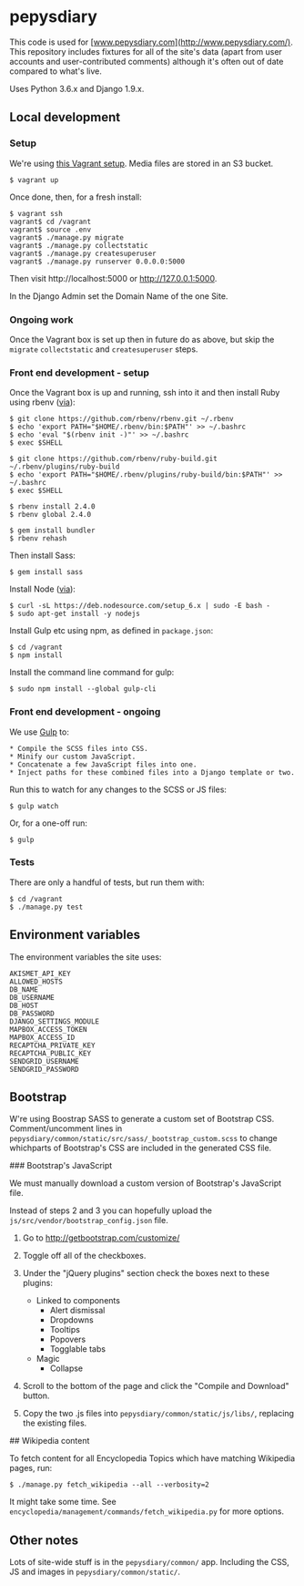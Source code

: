 pepysdiary
==========

This code is used for [www.pepysdiary.com](http://www.pepysdiary.com/). This repository includes fixtures for all of the site's data (apart from user accounts and user-contributed comments) although it's often out of date compared to what's live.

Uses Python 3.6.x and Django 1.9.x.


## Local development

### Setup

We're using [this Vagrant setup](https://github.com/philgyford/vagrant-heroku-cedar-16-python). Media files are stored in an S3 bucket.

	$ vagrant up

Once done, then, for a fresh install:

	$ vagrant ssh
	vagrant$ cd /vagrant
	vagrant$ source .env
	vagrant$ ./manage.py migrate
	vagrant$ ./manage.py collectstatic
	vagrant$ ./manage.py createsuperuser
	vagrant$ ./manage.py runserver 0.0.0.0:5000

Then visit http://localhost:5000 or http://127.0.0.1:5000.

In the Django Admin set the Domain Name of the one Site.

### Ongoing work

Once the Vagrant box is set up then in future do as above, but skip the `migrate` `collectstatic` and `createsuperuser` steps.


### Front end development - setup

Once the Vagrant box is up and running, ssh into it and then install Ruby using
rbenv ([via](https://gorails.com/setup/ubuntu/14.04)):

	$ git clone https://github.com/rbenv/rbenv.git ~/.rbenv
	$ echo 'export PATH="$HOME/.rbenv/bin:$PATH"' >> ~/.bashrc
	$ echo 'eval "$(rbenv init -)"' >> ~/.bashrc
	$ exec $SHELL

	$ git clone https://github.com/rbenv/ruby-build.git ~/.rbenv/plugins/ruby-build
	$ echo 'export PATH="$HOME/.rbenv/plugins/ruby-build/bin:$PATH"' >> ~/.bashrc
	$ exec $SHELL

	$ rbenv install 2.4.0
	$ rbenv global 2.4.0

	$ gem install bundler
	$ rbenv rehash

Then install Sass:

	$ gem install sass

Install Node ([via](https://nodejs.org/en/download/package-manager/)):

	$ curl -sL https://deb.nodesource.com/setup_6.x | sudo -E bash -
	$ sudo apt-get install -y nodejs

Install Gulp etc using npm, as defined in `package.json`:

	$ cd /vagrant
	$ npm install

Install the command line command for gulp:

	$ sudo npm install --global gulp-cli


### Front end development - ongoing

We use [Gulp](http://gulpjs.com/) to:

	* Compile the SCSS files into CSS.
	* Minify our custom JavaScript.
	* Concatenate a few JavaScript files into one.
	* Inject paths for these combined files into a Django template or two.

Run this to watch for any changes to the SCSS or JS files:

	$ gulp watch

Or, for a one-off run:

	$ gulp


### Tests

There are only a handful of tests, but run them with:

	$ cd /vagrant
	$ ./manage.py test


## Environment variables

The environment variables the site uses:

	AKISMET_API_KEY
	ALLOWED_HOSTS
	DB_NAME
	DB_USERNAME
	DB_HOST
	DB_PASSWORD
	DJANGO_SETTINGS_MODULE
	MAPBOX_ACCESS_TOKEN
	MAPBOX_ACCESS_ID
	RECAPTCHA_PRIVATE_KEY
	RECAPTCHA_PUBLIC_KEY
	SENDGRID_USERNAME
	SENDGRID_PASSWORD



## Bootstrap

W're using Boostrap SASS to generate a custom set of Bootstrap CSS. Comment/uncomment lines in `pepysdiary/common/static/src/sass/_bootstrap_custom.scss` to change whichparts of Bootstrap's CSS are included in the generated CSS file.

### Bootstrap's JavaScript

We must manually download a custom version of Bootstrap's JavaScript file.

Instead of steps 2 and 3 you can hopefully upload the `js/src/vendor/bootstrap_config.json` file.

1. Go to http://getbootstrap.com/customize/
2. Toggle off all of the checkboxes.
3. Under the "jQuery plugins" section check the boxes next to these plugins:

	* Linked to components
		* Alert dismissal
		* Dropdowns
		* Tooltips
		* Popovers
		* Togglable tabs
	* Magic
		* Collapse

4. Scroll to the bottom of the page and click the "Compile and Download" button.
5. Copy the two .js files into `pepysdiary/common/static/js/libs/`, replacing the existing files.


## Wikipedia content

To fetch content for all Encyclopedia Topics which have matching Wikipedia
pages, run:

	$ ./manage.py fetch_wikipedia --all --verbosity=2

It might take some time. See `encyclopedia/management/commands/fetch_wikipedia.py` for more options.


## Other notes

Lots of site-wide stuff is in the `pepysdiary/common/` app. Including the CSS, JS and images in `pepysdiary/common/static/`.

